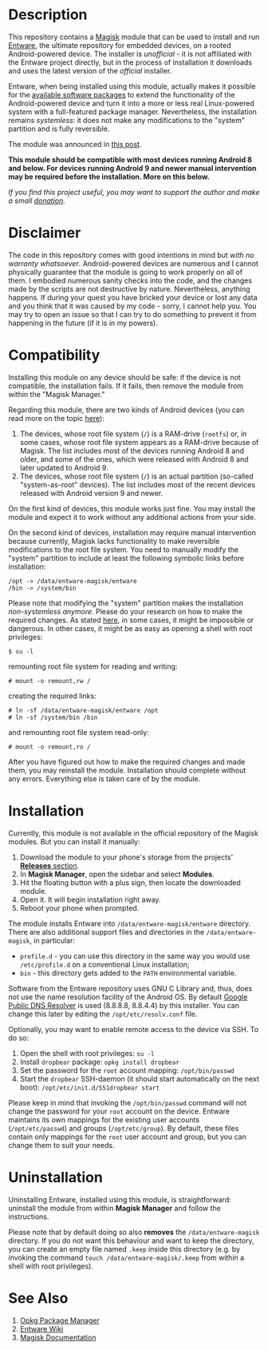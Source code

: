 # Description

This repository contains a [Magisk](https://magiskmanager.com/) module that can be used to install and run [Entware](https://entware.net/), the ultimate repository for embedded devices, on a rooted Android-powered device. The installer is *unofficial* - it is not affiliated with the Entware project directly, but in the process of installation it downloads and uses the latest version of the *official* installer.

Entware, when being installed using this module, actually makes it possible for the [available software packages](https://bin.entware.net/armv7sf-k3.2/Packages.html) to extend the functionality of the Android-powered device and turn it into a more or less real Linux-powered system with a full-featured package manager. Nevertheless, the installation remains *systemless*: it does not make any modifications to the "system" partition and is fully reversible.

The module was announced in [this post](https://chaoticlab.io/posts/entware-installer-for-magisk/).

**This module should be compatible with most devices running Android 8 and below. For devices running Android 9 and newer manual intervention may be required before the installation. More on this below.**

*If you find this project useful, you may want to support the author and make a small [donation](https://chaoticlab.io/donate/).*

# Disclaimer

The code in this repository comes with good intentions in mind but *with no warranty whatsoever*. Android-powered devices are numerous and I cannot physically guarantee that the module is going to work properly on all of them. I embodied numerous sanity checks into the code, and the changes made by the scripts are not destructive by nature. Nevertheless, anything happens. If during your quest you have bricked your device or lost any data and you think that it was caused by my code - sorry, I cannot help you. You may try to open an issue so that I can try to do something to prevent it from happening in the future (if it is in my powers).

# Compatibility

Installing this module on any device should be safe: if the device is not compatible, the installation fails. If it fails, then remove the module from within the "Magisk Manager."

Regarding this module, there are two kinds of Android devices (you can read more on the topic [here](https://topjohnwu.github.io/Magisk/boot.html)):

1. The devices, whose root file system (`/`) is a RAM-drive (`rootfs`) or, in some cases, whose root file system appears as a RAM-drive because of Magisk. The list includes most of the devices running Android 8 and older, and some of the ones, which were released with Android 8 and later updated to Android 9.
2. The devices, whose root file system (`/`) is an actual partition (so-called "system-as-root" devices). The list includes most of the recent devices released with Android version 9 and newer.

On the first kind of devices, this module works just fine. You may install the module and expect it to work without any additional actions from your side.

On the second kind of devices, installation may require manual intervention because currently, Magisk lacks functionality to make reversible modifications to the root file system. You need to manually modify the "system" partition to include at least the following symbolic links before installation:

```
/opt -> /data/entware-magisk/entware
/bin -> /system/bin
```
Please note that modifying the "system" partition makes the installation *non-systemless anymore*. Please do your research on how to make the required changes. As stated [here](https://github.com/topjohnwu/magisk_files/blob/6510533d6a8bb751152539919f57bb616c2405af/notes.md), in some cases, it might be impossible or dangerous. In other cases, it might be as easy as opening a shell with root privileges:

```
$ su -l
```

remounting root file system for reading and writing:

```
# mount -o remount,rw /
```

creating the required links:

```
# ln -sf /data/entware-magisk/entware /opt
# ln -sf /system/bin /bin
```

and remounting root file system read-only:

```
# mount -o remount,ro /
```

After you have figured out how to make the required changes and made them, you may reinstall the module. Installation should complete without any errors. Everything else is taken care of by the module.

# Installation

Currently, this module is not available in the official repository of the Magisk modules. But you can install it manually:

1. Download the module to your phone's storage from the projects' [**Releases** section](../../releases/).
2. In **Magisk Manager**, open the sidebar and select **Modules**.
3. Hit the floating button with a plus sign, then locate the downloaded module.
4. Open it. It will begin installation right away.
5. Reboot your phone when prompted.

The module installs Entware into `/data/entware-magisk/entware` directory. There are also additional support files and directories in the `/data/entware-magisk`, in particular:

* `profile.d` - you can use this directory in the same way you would use `/etc/profile.d` on a conventional Linux installation;
* `bin` - this directory gets added to the `PATH` environmental variable.

Software from the Entware repository uses GNU C Library and, thus, does not use the name resolution facility of the Android OS. By default [Google Public DNS Resolver](https://developers.google.com/speed/public-dns) is used (8.8.8.8, 8.8.4.4) by this installer. You can change this later by editing the `/opt/etc/resolv.conf` file.

Optionally, you may want to enable remote access to the device via SSH. To do so:

1. Open the shell with root privileges: `su -l`
2. Install `dropbear` package: `opkg install dropbear`
3. Set the password for the `root` account mapping: `/opt/bin/passwd`
4. Start the `dropbear` SSH-daemon (it should start automatically on the next boot): `/opt/etc/init.d/S51dropbear start`

Please keep in mind that invoking the `/opt/bin/passwd` command will not change the password for your `root` account on the device. Entware maintains its own mappings for the existing user accounts (`/opt/etc/passwd`) and groups (`/opt/etc/group`). By default, these files contain only mappings for the `root` user account and group, but you can change them to suit your needs.

# Uninstallation

Uninstalling Entware, installed using this module, is straightforward: uninstall the module from within **Magisk Manager** and follow the instructions.

Please note that by default doing so also **removes** the `/data/entware-magisk` directory. If you do not want this behaviour and want to keep the directory, you can create an empty file named `.keep` inside this directory (e.g. by invoking the command `touch /data/entware-magisk/.keep` from within a shell with root privileges).

# See Also
1. [Opkg Package Manager](https://openwrt.org/docs/guide-user/additional-software/opkg)
2. [Entware Wiki](https://github.com/Entware/Entware/wiki)
3. [Magisk Documentation](https://topjohnwu.github.io/Magisk/)
